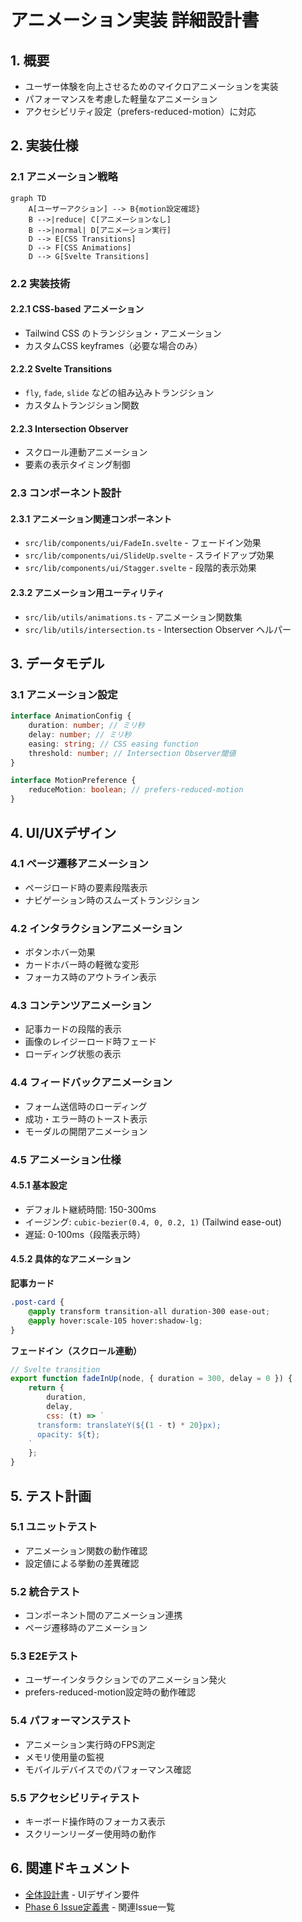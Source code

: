 # アニメーション実装 詳細設計書

## 1. 概要

- ユーザー体験を向上させるためのマイクロアニメーションを実装
- パフォーマンスを考慮した軽量なアニメーション
- アクセシビリティ設定（prefers-reduced-motion）に対応

## 2. 実装仕様

### 2.1 アニメーション戦略

```mermaid
graph TD
    A[ユーザーアクション] --> B{motion設定確認}
    B -->|reduce| C[アニメーションなし]
    B -->|normal| D[アニメーション実行]
    D --> E[CSS Transitions]
    D --> F[CSS Animations]
    D --> G[Svelte Transitions]
```

### 2.2 実装技術

#### 2.2.1 CSS-based アニメーション

- Tailwind CSS のトランジション・アニメーション
- カスタムCSS keyframes（必要な場合のみ）

#### 2.2.2 Svelte Transitions

- `fly`, `fade`, `slide` などの組み込みトランジション
- カスタムトランジション関数

#### 2.2.3 Intersection Observer

- スクロール連動アニメーション
- 要素の表示タイミング制御

### 2.3 コンポーネント設計

#### 2.3.1 アニメーション関連コンポーネント

- `src/lib/components/ui/FadeIn.svelte` - フェードイン効果
- `src/lib/components/ui/SlideUp.svelte` - スライドアップ効果
- `src/lib/components/ui/Stagger.svelte` - 段階的表示効果

#### 2.3.2 アニメーション用ユーティリティ

- `src/lib/utils/animations.ts` - アニメーション関数集
- `src/lib/utils/intersection.ts` - Intersection Observer ヘルパー

## 3. データモデル

### 3.1 アニメーション設定

```typescript
interface AnimationConfig {
	duration: number; // ミリ秒
	delay: number; // ミリ秒
	easing: string; // CSS easing function
	threshold: number; // Intersection Observer閾値
}

interface MotionPreference {
	reduceMotion: boolean; // prefers-reduced-motion
}
```

## 4. UI/UXデザイン

### 4.1 ページ遷移アニメーション

- ページロード時の要素段階表示
- ナビゲーション時のスムーズトランジション

### 4.2 インタラクションアニメーション

- ボタンホバー効果
- カードホバー時の軽微な変形
- フォーカス時のアウトライン表示

### 4.3 コンテンツアニメーション

- 記事カードの段階的表示
- 画像のレイジーロード時フェード
- ローディング状態の表示

### 4.4 フィードバックアニメーション

- フォーム送信時のローディング
- 成功・エラー時のトースト表示
- モーダルの開閉アニメーション

### 4.5 アニメーション仕様

#### 4.5.1 基本設定

- デフォルト継続時間: 150-300ms
- イージング: `cubic-bezier(0.4, 0, 0.2, 1)` (Tailwind ease-out)
- 遅延: 0-100ms（段階表示時）

#### 4.5.2 具体的なアニメーション

**記事カード**

```css
.post-card {
	@apply transform transition-all duration-300 ease-out;
	@apply hover:scale-105 hover:shadow-lg;
}
```

**フェードイン（スクロール連動）**

```javascript
// Svelte transition
export function fadeInUp(node, { duration = 300, delay = 0 }) {
	return {
		duration,
		delay,
		css: (t) => `
      transform: translateY(${(1 - t) * 20}px);
      opacity: ${t};
    `
	};
}
```

## 5. テスト計画

### 5.1 ユニットテスト

- アニメーション関数の動作確認
- 設定値による挙動の差異確認

### 5.2 統合テスト

- コンポーネント間のアニメーション連携
- ページ遷移時のアニメーション

### 5.3 E2Eテスト

- ユーザーインタラクションでのアニメーション発火
- prefers-reduced-motion設定時の動作確認

### 5.4 パフォーマンステスト

- アニメーション実行時のFPS測定
- メモリ使用量の監視
- モバイルデバイスでのパフォーマンス確認

### 5.5 アクセシビリティテスト

- キーボード操作時のフォーカス表示
- スクリーンリーダー使用時の動作

## 6. 関連ドキュメント

- [全体設計書](../../design.md) - UIデザイン要件
- [Phase 6 Issue定義書](../../issues/phase-6/) - 関連Issue一覧
